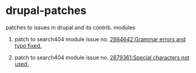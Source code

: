 # drupal-patches
patches to issues in drupal and its contrib. modules

1. patch to search404 module issue no. [2884642:Grammar errors and typo fixed.](https://www.drupal.org/node/2884642)

2. patch to search404 module issue no. [2879361:Special characters not used.](https://www.drupal.org/node/2879361) 
